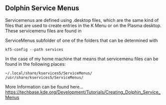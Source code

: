## Dolphin Service Menus

Servicemenus are defined using .desktop files, which are the same kind of files that are used to create entries in the K Menu or on the Plasma desktop. These servicemenu files are found in

ServiceMenus subfolder of one of the folders that can be determined with

    kf5-config --path services

In the case of my home machine that means that servicemenu files can be found in the following places:

    ~/.local/share/kservices5/ServiceMenus/
    /usr/share/kservices5/ServiceMenus/

More Information can be found here...
https://techbase.kde.org/Development/Tutorials/Creating_Dolphin_Service_Menus